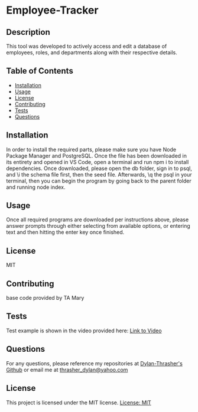   # Employee-Tracker
  ## Description
  This tool was developed to actively access and edit a database of employees, roles, and departments along with their respective details. 
  ## Table of Contents
  * [Installation](#installation)
  * [Usage](#usage)
  * [License](#license)
  * [Contributing](#contributing)
  * [Tests](#tests)
  * [Questions](#questions)
  ## Installation
  In order to install the required parts, please make sure you have Node Package Manager and PostgreSQL. Once the file has been downloaded in its entirety and opened in VS Code, open a terminal and run npm i to install dependencies. Once downloaded, please open the db folder, sign in to psql, and \i the schema file first, then the seed file. Afterwards, \q the psql in your terminal, then you can begin the program by going back to the parent folder and running node index.
  ## Usage
  Once all required programs are downloaded per instructions above, please answer prompts through either selecting from available options, or entering text and then hitting the enter key once finished.
  ## License
  MIT
  ## Contributing
  base code provided by TA Mary
  ## Tests 
  Test example is shown in the video provided here: [Link to Video](https://drive.google.com/file/d/1wyNRztQgKMszFLOsKXrrR9GTkEh60Bi9/view)
  ## Questions
  For any questions, please reference my repositories at [Dylan-Thrasher's Github](https://github.com/Dylan-Thrasher) or email me at thrasher_dylan@yahoo.com

  ## License 
  This project is licensed under the MIT license.
[License: MIT](https://opensource.org/licenses/MIT)
